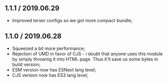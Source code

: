 ## 1.1.1 / 2019.06.29

- Improved terser configs so we got more compact bundle;

## 1.1.0 / 2019.06.28

- Squeezed a bit more performance;
- Rejection of UMD in favor of CJS - i doubt that anyone uses this module by simply throwing it into HTML page. Thus it'll save us some bytes in build version;
- ESM version now has ESNext lang level;
- CJS version now has ES3 lang level;
